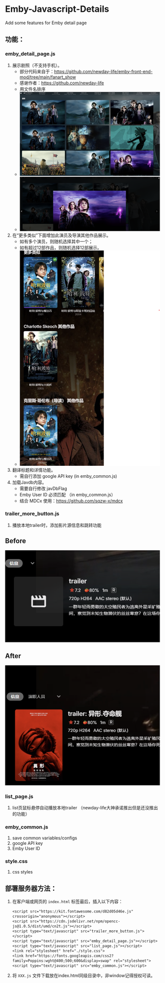 # Emby-Javascript-Details
Add some features for Emby detail page

## 功能：
### emby_detail_page.js
   1. 展示剧照（不支持手机）。
      - 部分代码来自于：https://github.com/newday-life/emby-front-end-mod/tree/main/fanart_show
      - 感谢作者：https://github.com/newday-life
      - 用文件名排序
      - ![fanart](images/fanart.png)
      - ![modal](images/modal.png)
   2. 在“更多类似”下面增加此演员及导演其他作品展示。
      - 如有多个演员，则随机选择其中一个；
      - 如有超过12部作品，则随机选择12部展示。
      - ![Screenshot](images/actorMore.png)
   3. 翻译标题和详情功能。
      - 需自行添加 google API key (in emby_common.js)
   4. 加载Javdb内容。
      - 需要自行修改 javDbFlag
      - Emby User ID 必须匹配 （in emby_common.js）
      - 结合 MDCx 使用：https://github.com/sqzw-x/mdcx
      
### trailer_more_button.js
   1. 播放本地trailer时，添加影片源信息和跳转功能
## Before

![before](images/trailer_before.png)

## After

![after](images/trailer_after.png)
      
### list_page.js
   1. list页鼠标悬停自动播放本地trailer （newday-life大神承诺推出但是还没推出的功能）

### emby_common.js
   1. save common variables/configs
   2. google API key
   3. Emby User ID

### style.css
   1. css styles

## 部署服务器方法：
1. 在客户端或网页的 `index.html` <body></body> 标签最后，插入以下内容：
   ```
   <script src="https://kit.fontawesome.com/d82d05d46e.js" crossorigin="anonymous"></script>
   <script src="https://cdn.jsdelivr.net/npm/opencc-js@1.0.5/dist/umd/cn2t.js"></script>
   <script type="text/javascript" src="trailer_more_button.js"></script>
   <script type="text/javascript" src="emby_detail_page.js"></script>
   <script type="text/javascript" src="list_page.js"></script>
   <link rel="stylesheet" href="./style.css">
   <link href="https://fonts.googleapis.com/css2?family=Poppins:wght@400;500;600&display=swap" rel="stylesheet">
   <script type="text/javascript" src="emby_common.js"></script>
   ```
2. 将 `XXX.js` 文件下载放在index.html同级目录中，非window记得授权可读。

   



